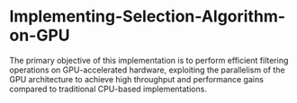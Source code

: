 # Implementing-Selection-Algorithm-on-GPU
The primary objective of this implementation is to perform efficient filtering operations on GPU-accelerated hardware, exploiting the parallelism of the GPU architecture to achieve high throughput and performance gains compared to traditional CPU-based implementations.
